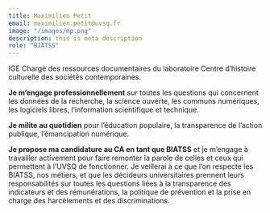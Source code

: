 ```yaml
---
title: Maximilien Petit
email: maximilien.petit@uvsq.fr
image: "/images/mp.png"
description: this is meta description
role: "BIATSS"
---
```


<div align="left">IGE Chargé des ressources documentaires du laboratoire Centre d’histoire culturelle des sociétés contemporaines.

**Je m’engage professionnellement** sur toutes les questions qui concernent les données de la recherche, la science ouverte, les communs numériques, les logiciels libres, l’information scientifique et technique.

**Je milite au quotidien** pour l’éducation populaire, la transparence de l’action publique, l’émancipation numérique.

**Je propose ma candidature au CA en tant que BIATSS** et je m’engage à travailler activement pour faire remonter la parole de celles et ceux qui permettent à l’UVSQ de fonctionner. Je veillerai à ce que l’on respecte les BIATSS, nos métiers, et que les décideurs universitaires prennent leurs responsabilités sur toutes les questions liées à la transparence des indicateurs et des rémunérations, la politique de prévention et la prise en charge des harcèlements et des discriminations.</div>
